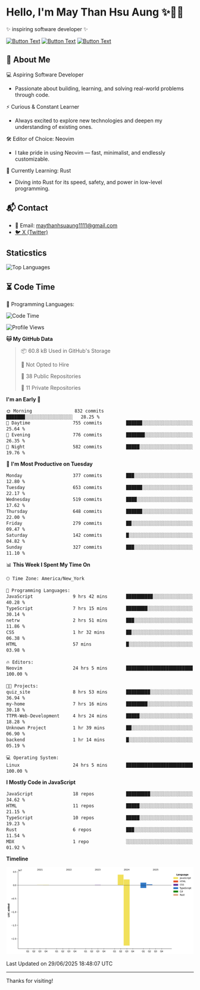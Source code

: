 # Hello, I'm May Than Hsu Aung ✨👱‍♀️
✨ inspiring software developer ✨

[![Button Text](https://img.shields.io/badge/Linked%20In-blue?style=for-the-badge)](https://www.linkedin.com/in/maythanhsu/)
[![Button Text](https://img.shields.io/badge/My%20Portfolio-pink?style=for-the-badge)](https://mayshecodes.vercel.app)
[![Button Text](https://img.shields.io/badge/Github-black?style=for-the-badge)](https://github.com/maythanhsuaung0-0)

## 👋 About Me

  💻 Aspiring Software Developer
  - Passionate about building, learning, and solving real-world problems through code.

  ⚡ Curious & Constant Learner
  - Always excited to explore new technologies and deepen my understanding of existing ones.

  🛠️ Editor of Choice: Neovim
  - I take pride in using Neovim — fast, minimalist, and endlessly customizable.

  🦀 Currently Learning: Rust
  - Diving into Rust for its speed, safety, and power in low-level programming.
    
## 📬 Contact
- 📧 Email: maythanhsuaung1111@gmail.com
- [🐦 X (Twitter)](https://x.com/@shizuko042k)
  
## Staticstics

![Top Languages](https://github-readme-stats.vercel.app/api/top-langs/?username=maythanhsuaung0-0&layout=compact&theme=tokyonight)

## ⏳ Code Time


💬 Programming Languages: 
<!--START_SECTION:waka-->
![Code Time](http://img.shields.io/badge/Code%20Time-257%20hrs%2035%20mins-blue)

![Profile Views](http://img.shields.io/badge/Profile%20Views-13-blue)

**🐱 My GitHub Data** 

> 📦 60.8 kB Used in GitHub's Storage 
 > 
> 🚫 Not Opted to Hire
 > 
> 📜 38 Public Repositories 
 > 
> 🔑 11 Private Repositories 
 > 
**I'm an Early 🐤** 

```text
🌞 Morning                832 commits         ███████░░░░░░░░░░░░░░░░░░   28.25 % 
🌆 Daytime                755 commits         ██████░░░░░░░░░░░░░░░░░░░   25.64 % 
🌃 Evening                776 commits         ███████░░░░░░░░░░░░░░░░░░   26.35 % 
🌙 Night                  582 commits         █████░░░░░░░░░░░░░░░░░░░░   19.76 % 
```
📅 **I'm Most Productive on Tuesday** 

```text
Monday                   377 commits         ███░░░░░░░░░░░░░░░░░░░░░░   12.80 % 
Tuesday                  653 commits         ██████░░░░░░░░░░░░░░░░░░░   22.17 % 
Wednesday                519 commits         ████░░░░░░░░░░░░░░░░░░░░░   17.62 % 
Thursday                 648 commits         ██████░░░░░░░░░░░░░░░░░░░   22.00 % 
Friday                   279 commits         ██░░░░░░░░░░░░░░░░░░░░░░░   09.47 % 
Saturday                 142 commits         █░░░░░░░░░░░░░░░░░░░░░░░░   04.82 % 
Sunday                   327 commits         ███░░░░░░░░░░░░░░░░░░░░░░   11.10 % 
```


📊 **This Week I Spent My Time On** 

```text
🕑︎ Time Zone: America/New_York

💬 Programming Languages: 
JavaScript               9 hrs 42 mins       ██████████░░░░░░░░░░░░░░░   40.28 % 
TypeScript               7 hrs 15 mins       ████████░░░░░░░░░░░░░░░░░   30.14 % 
netrw                    2 hrs 51 mins       ███░░░░░░░░░░░░░░░░░░░░░░   11.86 % 
CSS                      1 hr 32 mins        ██░░░░░░░░░░░░░░░░░░░░░░░   06.38 % 
HTML                     57 mins             █░░░░░░░░░░░░░░░░░░░░░░░░   03.98 % 

🔥 Editors: 
Neovim                   24 hrs 5 mins       █████████████████████████   100.00 % 

🐱‍💻 Projects: 
quiz_site                8 hrs 53 mins       █████████░░░░░░░░░░░░░░░░   36.94 % 
my-home                  7 hrs 16 mins       ████████░░░░░░░░░░░░░░░░░   30.18 % 
TTPR-Web-Development     4 hrs 24 mins       █████░░░░░░░░░░░░░░░░░░░░   18.28 % 
Unknown Project          1 hr 39 mins        ██░░░░░░░░░░░░░░░░░░░░░░░   06.90 % 
backend                  1 hr 14 mins        █░░░░░░░░░░░░░░░░░░░░░░░░   05.19 % 

💻 Operating System: 
Linux                    24 hrs 5 mins       █████████████████████████   100.00 % 
```

**I Mostly Code in JavaScript** 

```text
JavaScript               18 repos            █████████░░░░░░░░░░░░░░░░   34.62 % 
HTML                     11 repos            █████░░░░░░░░░░░░░░░░░░░░   21.15 % 
TypeScript               10 repos            █████░░░░░░░░░░░░░░░░░░░░   19.23 % 
Rust                     6 repos             ███░░░░░░░░░░░░░░░░░░░░░░   11.54 % 
MDX                      1 repo              ░░░░░░░░░░░░░░░░░░░░░░░░░   01.92 % 
```



**Timeline**

![Lines of Code chart](https://raw.githubusercontent.com/maythanhsuaung0-0/maythanhsuaung0-0/main/assets/bar_graph.png)


 Last Updated on 29/06/2025 18:48:07 UTC
<!--END_SECTION:waka-->


-----

Thanks for visiting!
